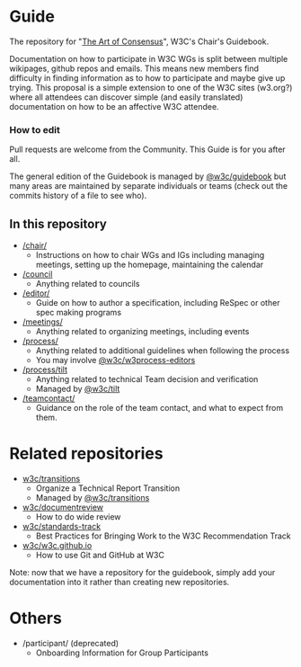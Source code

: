 # Guide

The repository for "[The Art of Consensus](https://www.w3.org/Guide/)", W3C's Chair's Guidebook.

Documentation on how to participate in W3C WGs is split between multiple wikipages, github repos and emails. This means new members find difficulty in finding information as to how to participate and maybe give up trying. This proposal is a simple extension to one of the W3C sites (w3.org?) where all attendees can discover simple (and easily translated) documentation on how to be an affective W3C attendee.

### How to edit

Pull requests are welcome from the Community. This Guide is for you after all.

The general edition of the Guidebook is managed by [@w3c/guidebook](https://github.com/orgs/w3c/teams/guidebook) but many areas are maintained by separate individuals or teams (check out the commits history of a file to see who).



## In this repository

* [/chair/](https://github.com/w3c/Guide/tree/main/chair)
  * Instructions on how to chair WGs and IGs including managing meetings, setting up the homepage, maintaining the calendar
* [/council](https://github.com/w3c/Guide/tree/main/council)
  * Anything related to councils
* [/editor/](https://github.com/w3c/Guide/tree/main/editor)
  * Guide on how to author a specification, including ReSpec or other spec making programs
* [/meetings/](https://github.com/w3c/Guide/tree/main/meetings)
  * Anything related to organizing meetings, including events
* [/process/](https://github.com/w3c/Guide/tree/main/process)
  * Anything related to additional guidelines when following the process
  * You may involve [@w3c/w3process-editors](https://github.com/orgs/w3c/teams/w3process-editors)
* [/process/tilt](https://github.com/w3c/Guide/tree/main/process/tilt)
  * Anything related to technical Team decision and verification
  * Managed by [@w3c/tilt](https://github.com/orgs/w3c/teams/tilt)
* [/teamcontact/](https://github.com/w3c/Guide/tree/main/teamcontact)
  * Guidance on the role of the team contact, and what to expect from them.


# Related repositories

* [w3c/transitions](https://github.com/w3c/transitions)
  * Organize a Technical Report Transition
  * Managed by [@w3c/transitions](https://github.com/orgs/w3c/teams/transitions)
* [w3c/documentreview](https://github.com/w3c/documentreview)
  * How to do wide review
* [w3c/standards-track](https://github.com/w3c/standards-track)
  * Best Practices for Bringing Work to the W3C Recommendation Track
* [w3c/w3c.github.io](https://github.com/w3c/w3c.github.io)
  * How to use Git and GitHub at W3C

Note: now that we have a repository for the guidebook, simply add your documentation into it rather than creating new repositories.

# Others

* /participant/ (deprecated)
  * Onboarding Information for Group Participants
